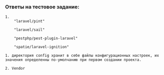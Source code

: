 ### Ответы на тестовое задание:


    1.
        "laravel/pint"

        "laravel/sail"

        "pestphp/pest-plugin-laravel"

        "spatie/laravel-ignition"
        
    1. директория config хранит в себе файлы конфигурационных настроек, их значения определенны по-умолчанию при первом создании проекта.
   
    2. Vendor